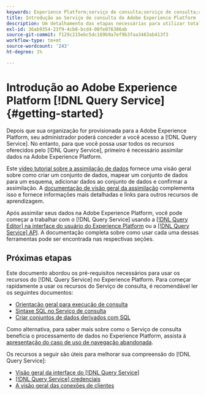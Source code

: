 ```yaml
---
keywords: Experience Platform;serviço de consulta;serviço de consulta;consulta;;query service;Query service;query
title: Introdução ao Serviço de consulta do Adobe Experience Platform
description: Um detalhamento das etapas necessárias para utilizar totalmente o Serviço de consulta do Adobe Experience Platform
exl-id: 36ab9354-23f9-4cb8-bcd4-00fe076386ab
source-git-commit: f129c215ebc5dc169b9a7ef9b3faa3463ab413f3
workflow-type: tm+mt
source-wordcount: '243'
ht-degree: 1%

---
```


# Introdução ao Adobe Experience Platform [!DNL Query Service] {#getting-started}

Depois que sua organização for provisionada para a Adobe Experience Platform, seu administrador poderá conceder a você acesso a [!DNL Query Service]. No entanto, para que você possa usar todos os recursos oferecidos pelo [!DNL Query Service], primeiro é necessário assimilar dados na Adobe Experience Platform.

Este [vídeo tutorial sobre a assimilação de dados](https://experienceleague.adobe.com/docs/platform-learn/tutorials/data-ingestion/create-datasets-and-ingest-data.html) fornece uma visão geral sobre como criar um conjunto de dados, mapear um conjunto de dados para um esquema, adicionar dados ao conjunto de dados e confirmar a assimilação. A [documentação de visão geral da assimilação](../../ingestion/home.md) complementa isso e fornece informações mais detalhadas e links para outros recursos de aprendizagem.

Após assimilar seus dados na Adobe Experience Platform, você pode começar a trabalhar com o [!DNL Query Service] usando a [[!DNL Query Editor] na interface do usuário do Experience Platform](../ui/user-guide.md) ou a [[!DNL Query Service] API](../api/getting-started.md). A documentação completa sobre como usar cada uma dessas ferramentas pode ser encontrada nas respectivas seções.

## Próximas etapas

Este documento abordou os pré-requisitos necessários para usar os recursos do [!DNL Query Service] no Experience Platform. Para começar rapidamente a usar os recursos do Serviço de consulta, é recomendável ler os seguintes documentos:

- [Orientação geral para execução de consulta](../best-practices/writing-queries.md)
- [Sintaxe SQL no Serviço de consulta](../sql/syntax.md)
- [Criar conjuntos de dados derivados com SQL](../data-distiller/derived-datasets/create-derived-datasets-with-sql.md)

Como alternativa, para saber mais sobre como o Serviço de consulta beneficia o processamento de dados no Experience Platform, assista à [apresentação do caso de uso de navegação abandonada](../use-cases/abandoned-browse.md#video-example).

Os recursos a seguir são úteis para melhorar sua compreensão do [!DNL Query Service]:

- [Visão geral da interface do [!DNL Query Service]](../ui/overview.md)
- [[!DNL Query Service] credenciais](../ui/credentials.md)
- [A visão geral das conexões de clientes](../clients/overview.md)
